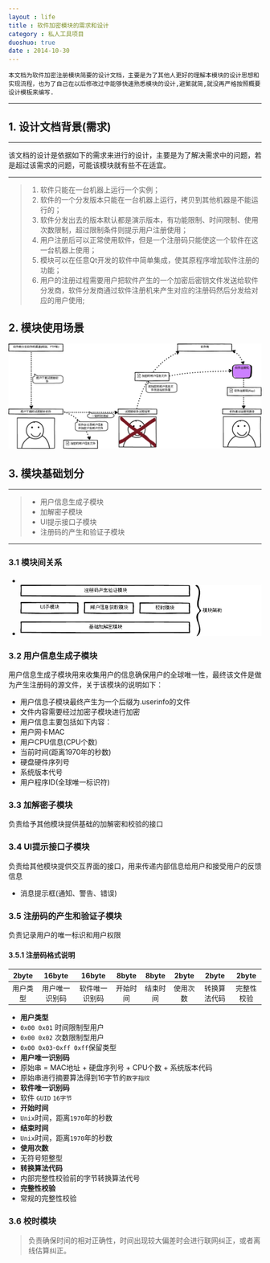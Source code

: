 ```yaml
---
layout : life
title : 软件加密模块的需求和设计
category : 私人工具项目
duoshuo: true
date : 2014-10-30
---
```


<!-- more -->

```
本文档为软件加密注册模块简要的设计文档，主要是为了其他人更好的理解本模块的设计思想和实现流程，也为了自己在以后修改过中能够快速熟悉模块的设计,避繁就简,就没再严格按照概要设计模板来编写.
```

******

## 1. 设计文档背景(需求)

******
该文档的设计是依据如下的需求来进行的设计，主要是为了解决需求中的问题，若是超过该需求的问题，可能该模块就有些不在适宜。

******

> 1. 软件只能在一台机器上运行一个实例；
> 2. 软件的一个分发版本只能在一台机器上运行，拷贝到其他机器是不能运行的；
> 3. 软件分发出去的版本默认都是演示版本，有功能限制、时间限制、使用次数限制，超过限制条件则提示用户注册使用；
> 4. 用户注册后可以正常使用软件，但是一个注册码只能使这一个软件在这一台机器上使用；
> 5. 模块可以在任意Qt开发的软件中简单集成，使其原程序增加软件注册的功能；
> 6. 用户的注册过程需要用户把软件产生的一个加密后密钥文件发送给软件分发商，软件分发商通过软件注册机来产生对应的注册码然后分发给对应的用户使用;


## 2. 模块使用场景

![软件总体架构图](/res/img/blog/软件加密模块文档资源/软件加密模块架构设计图.png)


## 3. 模块基础划分

******

> * 用户信息生成子模块
> * 加解密子模块
> * UI提示接口子模块
> * 注册码的产生和验证子模块

******

### 3.1 模块间关系

* 
 * ![软件模块架构图](/res/img/blog/软件加密模块文档资源/软件加密模块模块架构图.png)


### 3.2 用户信息生成子模块

> 
用户信息生成子模块用来收集用户的信息确保用户的全球唯一性，最终该文件是做为产生注册码的源文件，关于该模块的说明如下：

* 用户信息子模块最终产生为一个后缀为.userinfo的文件
* 文件内容需要经过加密子模块进行加密
* 用户信息主要包括如下内容：
 * 用户网卡MAC
 * 用户CPU信息(CPU个数)
 * 当前时间(距离1970年的秒数)
 * 硬盘硬件序列号
 * 系统版本代号
 * 用户程序ID(全球唯一标识符)


### 3.3 加解密子模块

> 
负责给予其他模块提供基础的加解密和校验的接口

### 3.4 UI提示接口子模块

>
负责给其他模块提供交互界面的接口，用来传递内部信息给用户和接受用户的反馈信息

* 消息提示框(通知、警告、错误)

### 3.5 注册码的产生和验证子模块

>
负责记录用户的唯一标识和用户权限

#### 3.5.1 注册码格式说明
|2byte|16byte|16byte|8byte|8byte|2byte|2byte|2byte|
|:--------:|:--------:|:--------:|:--------:|:--------:|:--------:|:--------:|:--------:|
|用户类型|用户唯一识别码|软件唯一识别码|开始时间|结束时间|使用次数|转换算法代码|完整性校验|

* **用户类型**
 * ```0x00 0x01``` 时间限制型用户
 * ```0x00 0x02``` 次数限制型用户
 * ```0x00 0x03```-```0xff 0xff```保留类型 
* **用户唯一识别码**
 * 原始串 = MAC地址 + 硬盘序列号 + CPU个数 + 系统版本代码
 * 原始串进行摘要算法得到16字节的```数字指纹```
* **软件唯一识别码**
 * 软件 ```GUID``` ```16字节```
* **开始时间**
 * ```Unix```时间，距离```1970```年的秒数
* **结束时间**
 * ```Unix```时间，距离```1970```年的秒数
* **使用次数**
 * 无符号短整型
* **转换算法代码**
 * 内部完整性校验前的字节转换算法代号
* **完整性校验**
 * 常规的完整性校验

### 3.6 校时模块

> 负责确保时间的相对正确性，时间出现较大偏差时会进行联网纠正，或者离线估算纠正。






